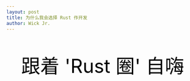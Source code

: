 ```yaml
---
layout: post
title: 为什么我会选择 Rust 作开发
author: Wick Jr.
---
```

<p style="font-size: 50px; text-align: center; color: black">跟着 'Rust 圈' 自嗨</p>
